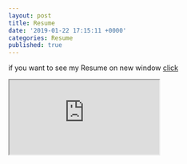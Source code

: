 ```yaml
---
layout: post
title: Resume
date: '2019-01-22 17:15:11 +0000'
categories: Resume
published: true
---
```

if you want to see my Resume on new window <a href="https://youngtakcho.github.io/resumecards/" target="_blank">click</a>
<iframe src="https://youngtakcho.github.io/resumecards/" scrolling="auto">
</iframe>
